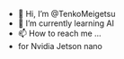 - 👋 Hi, I’m @TenkoMeigetsu
- 🌱 I’m currently learning AI
- 📫 How to reach me ...
- for Nvidia Jetson nano

<!---
TenkoMeigetsu/TenkoMeigetsu is a ✨ special ✨ repository because its `README.md` (this file) appears on your GitHub profile.
You can click the Preview link to take a look at your changes.
--->
